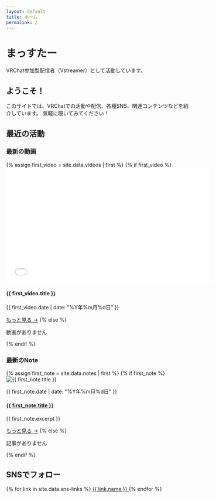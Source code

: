 ```yaml
---
layout: default
title: ホーム
permalink: /
---
```


# まっすたー

VRChat参加型配信者（Vstreamer）として活動しています。

## ようこそ！

このサイトでは、VRChatでの活動や配信、各種SNS、関連コンテンツなどを紹介しています。
気軽に覗いてみてください！

## 最近の活動

<div class="recent-content">
  <div class="recent-section">
    <h3>最新の動画</h3>
    <div class="video-preview">
      {% assign first_video = site.data.videos | first %}
      {% if first_video %}
        <div class="video-embed">
          <iframe width="560" height="315" src="{{ first_video.embed_url }}" title="YouTube video player" frameborder="0" allow="accelerometer; autoplay; clipboard-write; encrypted-media; gyroscope; picture-in-picture" allowfullscreen></iframe>
        </div>
        <div class="video-info">
          <h4>{{ first_video.title }}</h4>
          <p class="video-date">{{ first_video.date | date: "%Y年%m月%d日" }}</p>
        </div>
        <a href="/videos/" class="more-link">もっと見る →</a>
      {% else %}
        <p>動画がありません</p>
      {% endif %}
    </div>
  </div>
  
  <div class="recent-section">
    <h3>最新のNote</h3>
    <div class="note-preview">
      {% assign first_note = site.data.notes | first %}
      {% if first_note %}
        <div class="note-item">
          <div class="note-thumb">
            <img src="{{ first_note.thumb }}" alt="{{ first_note.title }}">
          </div>
          <div class="note-content">
            <p class="note-date">{{ first_note.date | date: "%Y年%m月%d日" }}</p>
            <h4 class="note-title">
              <a href="{{ first_note.url }}" target="_blank" rel="noopener">{{ first_note.title }}</a>
            </h4>
            <p class="note-excerpt">{{ first_note.excerpt }}</p>
          </div>
        </div>
        <a href="/notes/" class="more-link">もっと見る →</a>
      {% else %}
        <p>記事がありません</p>
      {% endif %}
    </div>
  </div>
</div>

## SNSでフォロー

<div class="social-grid">
  {% for link in site.data.sns-links %}
  <a href="{{ link.url }}" target="_blank" rel="noopener noreferrer" class="social-card">
    <span class="icon icon-{{ link.icon }}"></span>
    <span class="social-name">{{ link.name }}</span>
  </a>
  {% endfor %}
</div>
